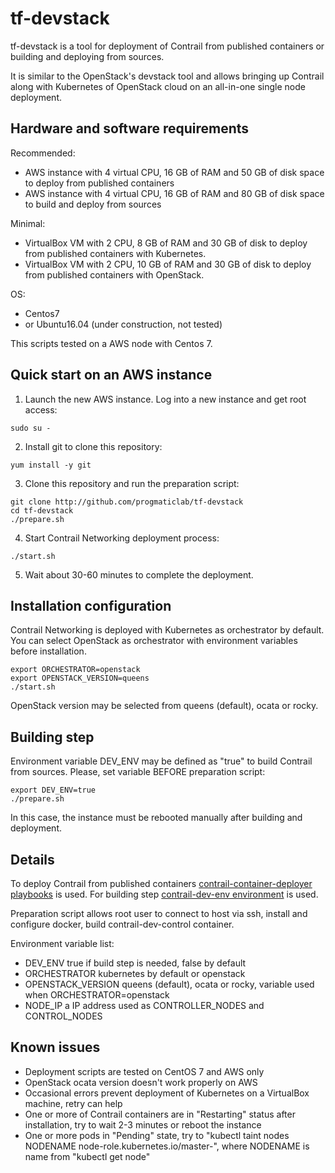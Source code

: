 # tf-devstack

tf-devstack is a tool for deployment of Contrail from published containers or building and deploying from sources.

It is similar to the OpenStack's devstack tool and
allows bringing up Contrail along with Kubernetes of OpenStack cloud on an all-in-one single node deployment.

## Hardware and software requirements

Recommended:
- AWS instance with 4 virtual CPU, 16 GB of RAM and 50 GB of disk space to deploy from published containers
- AWS instance with 4 virtual CPU, 16 GB of RAM and 80 GB of disk space to build and deploy from sources

Minimal:
- VirtualBox VM with 2 CPU, 8 GB of RAM and 30 GB of disk to deploy from published containers with Kubernetes.
- VirtualBox VM with 2 CPU, 10 GB of RAM and 30 GB of disk to deploy from published containers with OpenStack.

OS:
- Centos7
- or Ubuntu16.04 (under construction, not tested)

This scripts tested on a AWS node with Centos 7.

## Quick start on an AWS instance

1. Launch the new AWS instance. Log into a new instance and get root access:

```
sudo su -
```

2. Install git to clone this repository:

```
yum install -y git
```

3. Clone this repository and run the preparation script:

```
git clone http://github.com/progmaticlab/tf-devstack
cd tf-devstack
./prepare.sh
```

4. Start Contrail Networking deployment process:

```
./start.sh
```

5. Wait about 30-60 minutes to complete the deployment.

## Installation configuration

Contrail Networking is deployed with Kubernetes as orchestrator by default.
You can select OpenStack as orchestrator with environment variables before installation.

```
export ORCHESTRATOR=openstack
export OPENSTACK_VERSION=queens
./start.sh
```

OpenStack version may be selected from queens (default), ocata or rocky.

## Building step

Environment variable DEV_ENV may be defined as "true" to build Contrail from sources.
Please, set variable BEFORE preparation script:

```
export DEV_ENV=true
./prepare.sh
```

In this case, the instance must be rebooted manually after building and deployment.

## Details

To deploy Contrail from published containers
[contrail-container-deployer playbooks](https://github.com/Juniper/contrail-ansible-deployer) is used. For building step
[contrail-dev-env environment](https://github.com/Juniper/contrail-dev-env) is used.

Preparation script allows root user to connect to host via ssh, install and configure docker,
build contrail-dev-control container.

Environment variable list:
- DEV_ENV true if build step is needed, false by default
- ORCHESTRATOR kubernetes by default or openstack
- OPENSTACK_VERSION queens (default), ocata or rocky, variable used when ORCHESTRATOR=openstack
- NODE_IP a IP address used as CONTROLLER_NODES and CONTROL_NODES

## Known issues

- Deployment scripts are tested on CentOS 7 and AWS only
- OpenStack ocata version doesn't work properly on AWS
- Occasional errors prevent deployment of Kubernetes on a VirtualBox machine, retry can help
- One or more of Contrail containers are in "Restarting" status after installation,
try to wait 2-3 minutes or reboot the instance
- One or more pods in "Pending" state, try to "kubectl taint nodes NODENAME node-role.kubernetes.io/master-",
where NODENAME is name from "kubectl get node"
